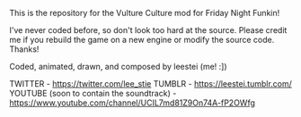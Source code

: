 This is the repository for the Vulture Culture mod for Friday Night Funkin!

I've never coded before, so don't look too hard at the source. Please credit me if you rebuild the game on a new engine or modify the source code. Thanks!

Coded, animated, drawn, and composed by leestei (me! :])

TWITTER - https://twitter.com/lee_stie
TUMBLR - https://leestei.tumblr.com/
YOUTUBE (soon to contain the soundtrack) - https://www.youtube.com/channel/UCIL7md81Z9On74A-fP2OWfg
